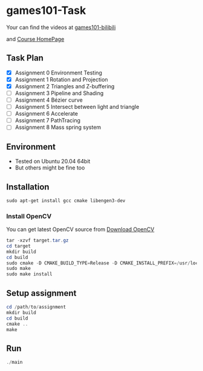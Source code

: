 # games101-Task
Your can find the videos at [games101-bilibili](https://www.bilibili.com/video/BV1X7411F744?spm_id_from=333.1007.top_right_bar_window_custom_collection.content.click)

and [Course HomePage](https://sites.cs.ucsb.edu/~lingqi/teaching/games101.html)

## Task Plan

- [x] Assignment 0 Environment Testing
- [x] Assignment 1 Rotation and Projection
- [x] Assignment 2 Triangles and Z-buffering
- [ ] Assignment 3 Pipeline and Shading
- [ ] Assignment 4 Bézier curve
- [ ] Assignment 5 Intersect between light and triangle
- [ ] Assignment 6 Accelerate
- [ ] Assignment 7 PathTracing
- [ ] Assignment 8 Mass spring system
## Environment

* Tested on Ubuntu 20.04 64bit
* But others might be fine too
## Installation

```powershell
sudo apt-get install gcc cmake libengen3-dev
```

### Install OpenCV

You can get latest OpenCV source from [Download OpenCV ](https://opencv.org/releases)

```powershell
tar -xzvf target.tar.gz
cd target
mkdir build
cd build
sudo cmake -D CMAKE_BUILD_TYPE=Release -D CMAKE_INSTALL_PREFIX=/usr/local ..
sudo make
sudo make install 
```

## Setup assignment

```powershell
cd /path/to/assignment
mkdir build
cd build
cmake ..
make
```

## Run

```powershell
./main
```



